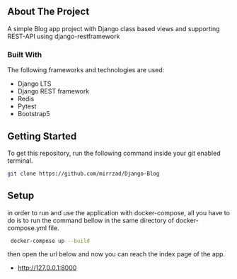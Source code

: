 <!-- ABOUT THE PROJECT -->
## About The Project

A simple Blog app project with Django class based views and supporting REST-API using 
django-restframework 


### Built With

The following frameworks and technologies are used:

* Django LTS
* Django REST framework
* Redis
* Pytest
* Bootstrap5



<!-- GETTING STARTED -->
## Getting Started

To get this repository, run the following command inside your git enabled terminal.
  ```sh
  git clone https://github.com/mirrzad/Django-Blog
  ```

<!-- Setup -->
## Setup

in order to run and use the application with docker-compose, all you have to do is to run the 
command bellow in the same directory of docker-compose.yml file.

 ```sh
  docker-compose up --build
  ```
then open the url below and now you can reach the index page of the app.

* http://127.0.0.1:8000


